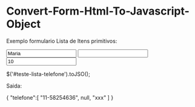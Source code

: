 # Convert-Form-Html-To-Javascript-Object

Exemplo formulario Lista de Itens primitivos:

<form id="teste-lista-telefone>
  <div data-name-object-list="telefone">
    <input type="text" name="telefone" value="Maria" />
    <input type="text" name="telefone" value="" />
    <input type="text" name="telefone" value="10" /> 
  </div>
</form>

$('#teste-lista-telefone').toJSO();

Saida:

{
  "telefone":[
              "11-58254636",
              null,
              "xxx"
             ]
}
